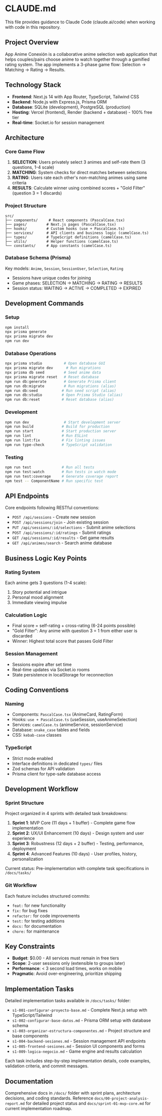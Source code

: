 # CLAUDE.md

This file provides guidance to Claude Code (claude.ai/code) when working with code in this repository.

## Project Overview

App Anime Conexión is a collaborative anime selection web application that helps couples/pairs choose anime to watch together through a gamified rating system. The app implements a 3-phase game flow: Selection → Matching → Rating → Results.

## Technology Stack

- **Frontend**: Next.js 14 with App Router, TypeScript, Tailwind CSS
- **Backend**: Node.js with Express.js, Prisma ORM
- **Database**: SQLite (development), PostgreSQL (production)
- **Hosting**: Vercel (frontend), Render (backend + database) - 100% free tier
- **Real-time**: Socket.io for session management

## Architecture

### Core Game Flow
1. **SELECTION**: Users privately select 3 animes and self-rate them (3 questions, 1-4 scale)
2. **MATCHING**: System checks for direct matches between selections  
3. **RATING**: Users rate each other's non-matching animes using same criteria
4. **RESULTS**: Calculate winner using combined scores + "Gold Filter" (question 3 = 1 discards)

### Project Structure
```
src/
├── components/     # React components (PascalCase.tsx)
├── pages/         # Next.js pages (PascalCase.tsx) 
├── hooks/         # Custom hooks (use + PascalCase.ts)
├── services/      # API clients and business logic (camelCase.ts)
├── types/         # TypeScript definitions (camelCase.ts)
├── utils/         # Helper functions (camelCase.ts)
└── constants/     # App constants (camelCase.ts)
```

### Database Schema (Prisma)
Key models: `Anime`, `Session`, `SessionUser`, `Selection`, `Rating`
- Sessions have unique codes for joining
- Game phases: SELECTION → MATCHING → RATING → RESULTS
- Session status: WAITING → ACTIVE → COMPLETED → EXPIRED

## Development Commands

### Setup
```bash
npm install
npx prisma generate
npx prisma migrate dev
npm run dev
```

### Database Operations
```bash
npx prisma studio          # Open database GUI
npx prisma migrate dev      # Run migrations  
npx prisma db seed         # Seed anime data
npx prisma migrate reset   # Reset database
npm run db:generate        # Generate Prisma client
npm run db:migrate         # Run migrations (alias)
npm run db:seed           # Run seed script (alias)
npm run db:studio         # Open Prisma Studio (alias)
npm run db:reset          # Reset database (alias)
```

### Development
```bash
npm run dev                # Start development server
npm run build             # Build for production
npm run start             # Start production server
npm run lint              # Run ESLint
npm run lint:fix          # Fix linting issues
npm run type-check        # TypeScript validation
```

### Testing
```bash
npm run test              # Run all tests
npm run test:watch        # Run tests in watch mode
npm run test:coverage     # Generate coverage report
npm test -- ComponentName # Run specific test
```

## API Endpoints

Core endpoints following RESTful conventions:
- `POST /api/sessions` - Create new session
- `POST /api/sessions/join` - Join existing session  
- `PUT /api/sessions/:id/selections` - Submit anime selections
- `POST /api/sessions/:id/ratings` - Submit ratings
- `GET /api/sessions/:id/results` - Get game results
- `GET /api/animes/search` - Search anime database

## Business Logic Key Points

### Rating System
Each anime gets 3 questions (1-4 scale):
1. Story potential and intrigue
2. Personal mood alignment  
3. Immediate viewing impulse

### Calculation Logic
- Final score = self-rating + cross-rating (6-24 points possible)
- "Gold Filter": Any anime with question 3 = 1 from either user is discarded
- Winner: Highest total score that passes Gold Filter

### Session Management
- Sessions expire after set time
- Real-time updates via Socket.io rooms
- State persistence in localStorage for reconnection

## Coding Conventions

### Naming
- Components: `PascalCase.tsx` (AnimeCard, RatingForm)
- Hooks: `use + PascalCase.ts` (useSession, useAnimeSelection)  
- Services: `camelCase.ts` (animeService, sessionService)
- Database: `snake_case` tables and fields
- CSS: `kebab-case` classes

### TypeScript
- Strict mode enabled
- Interface definitions in dedicated `types/` files
- Zod schemas for API validation
- Prisma client for type-safe database access

## Development Workflow

### Sprint Structure
Project organized in 4 sprints with detailed task breakdowns:
1. **Sprint 1**: MVP Core (11 days + 1 buffer) - Complete game flow implementation
2. **Sprint 2**: UX/UI Enhancement (10 days) - Design system and user experience
3. **Sprint 3**: Robustness (12 days + 2 buffer) - Testing, performance, deployment
4. **Sprint 4**: Advanced Features (10 days) - User profiles, history, personalization

Current status: Pre-implementation with complete task specifications in `/docs/tasks/`

### Git Workflow
Each feature includes structured commits:
- `feat:` for new functionality
- `fix:` for bug fixes  
- `refactor:` for code improvements
- `test:` for testing additions
- `docs:` for documentation
- `chore:` for maintenance

## Key Constraints

- **Budget**: $0.00 - All services must remain in free tiers
- **Scope**: 2-user sessions only (extensible to groups later)
- **Performance**: < 3 second load times, works on mobile
- **Pragmatic**: Avoid over-engineering, prioritize shipping

## Implementation Tasks

Detailed implementation tasks available in `/docs/tasks/` folder:
- `s1-001-configurar-proyecto-base.md` - Complete Next.js setup with TypeScript/Tailwind
- `s1-002-configurar-base-datos.md` - Prisma ORM setup with database schema
- `s1-003-organizar-estructura-componentes.md` - Project structure and base components
- `s1-004-backend-sesiones.md` - Session management API endpoints
- `s1-005-frontend-sesiones.md` - Session UI components and forms
- `s1-009-logica-negocio.md` - Game engine and results calculation

Each task includes step-by-step implementation details, code examples, validation criteria, and commit messages.

## Documentation

Comprehensive docs in `/docs/` folder with sprint plans, architecture decisions, and coding standards. Reference `docs/00-project-analysis-report.md` for detailed project status and `docs/sprint-01-mvp-core.md` for current implementation roadmap.